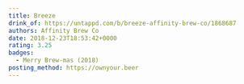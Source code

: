 ```yaml
---
title: Breeze
drink_of: https://untappd.com/b/breeze-affinity-brew-co/1868687
authors: Affinity Brew Co
date: 2018-12-23T18:53:42+0000
rating: 3.25
badges:
  - Merry Brew-mas (2018)
posting_method: https://ownyour.beer
---
```

